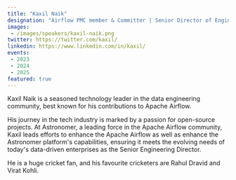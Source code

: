 ```yaml
---
title: "Kaxil Naik"
designation: "Airflow PMC member & Committer | Senior Director of Engineering at Astronomer.io"
images:
 - /images/speakers/kaxil-naik.png
twitter: https://twitter.com/kaxil/
linkedin: https://www.linkedin.com/in/kaxil/
events:
 - 2023
 - 2024
 - 2025
featured: true
---
```


Kaxil Naik is a seasoned technology leader in the data engineering community, best known for his contributions to Apache Airflow.

His journey in the tech industry is marked by a passion for open-source projects. At Astronomer, a leading force in the Apache Airflow community, Kaxil leads efforts to enhance the Apache Airflow as well as enhance the Astronomer platform's capabilities, ensuring it meets the evolving needs of today's data-driven enterprises as the Senior Engineering Director.

He is a huge cricket fan, and his favourite cricketers are Rahul Dravid and Virat Kohli.